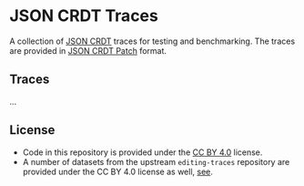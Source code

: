 # JSON CRDT Traces

A collection of [JSON CRDT][json-crdt] traces for testing and benchmarking. The
traces are provided in [JSON CRDT Patch][json-crdt-patch] format.

[json-crdt]: https://jsonjoy.com/specs/json-crdt
[json-crdt-patch]: https://jsonjoy.com/specs/json-crdt-patch


## Traces

...


## License

- Code in this repository is provided under the [CC BY 4.0](https://creativecommons.org/licenses/by/4.0/) license.
- A number of datasets from the upstream `editing-traces` repository are provided under the CC BY 4.0 license as well, [see](https://github.com/josephg/editing-traces/blob/3caad3dcce0043ef925d588d4788dbcddececbd8/sequential_traces/README.md?plain=1#L88).
